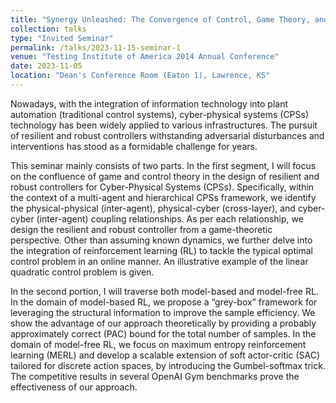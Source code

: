 ```yaml
---
title: "Synergy Unleashed: The Convergence of Control, Game Theory, and Reinforcement Learning in Cyber-Physical Systems"
collection: talks
type: "Invited Seminar"
permalink: /talks/2023-11-15-seminar-1
venue: "Testing Institute of America 2014 Annual Conference"
date: 2023-11-05
location: "Dean's Conference Room (Eaton 1), Lawrence, KS"
---
```


Nowadays, with the integration of information technology into plant automation (traditional control systems), cyber-physical systems (CPSs) technology has been widely applied to various infrastructures. The pursuit of resilient and robust controllers withstanding adversarial disturbances and interventions has stood as a formidable challenge for years.

This seminar mainly consists of two parts. In the first segment, I will focus on the confluence of game and control theory in the design of resilient and robust controllers for Cyber-Physical Systems (CPSs). Specifically, within the context of a multi-agent and hierarchical CPSs framework, we identify the physical-physical (inter-agent), physical-cyber (cross-layer), and cyber-cyber (inter-agent) coupling relationships. As per each relationship, we design the resilient and robust controller from a game-theoretic perspective. Other than assuming known dynamics, we further delve into the integration of reinforcement learning (RL) to tackle the typical optimal control problem in an online manner. An illustrative example of the linear quadratic control problem is given. 

In the second portion, I will traverse both model-based and model-free RL. In the domain of model-based RL, we propose a “grey-box” framework for leveraging the structural information to improve the sample efficiency. We show the advantage of our approach theoretically by providing a probably approximately correct (PAC) bound for the total number of samples. In the domain of model-free RL, we focus on maximum entropy reinforcement learning (MERL) and develop a scalable extension of soft actor-critic (SAC) tailored for discrete action spaces, by introducing the Gumbel-softmax trick. The competitive results in several OpenAI Gym benchmarks prove the effectiveness of our approach.

